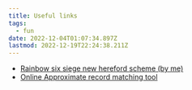 ```yaml
---
title: Useful links
tags:
  - fun
date: 2022-12-04T01:07:34.897Z
lastmod: 2022-12-19T22:24:38.211Z
---
```


- [Rainbow six siege new hereford scheme (by me)](/hereford-new/hereford-new.html)
- [Online Approximate record matching tool](https://www.nexle.dk/tools/list-compare/?submitted=true)
